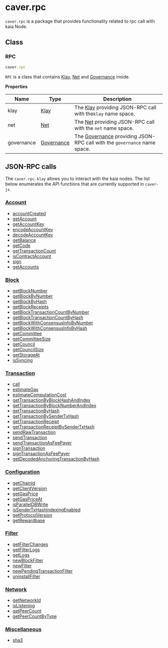 # caver.rpc

`caver.rpc` is a package that provides functionality related to rpc call with kaia Node.

## Class <a id="class"></a>

### RPC <a id="rpc"></a>

```javascript
caver.rpc
```

`RPC` is a class that contains [Klay], [Net] and [Governance] inside.

**Properties**

| Name | Type | Description |
| --- | --- | --- |
| klay | [Klay] | The [Klay] providing JSON-RPC call with  the`klay` name space. |
| net | [Net] | The [Net] providing JSON-RPC call with the `net` name space. |
| governance | [Governance] | The [Governance] providing JSON-RPC call with the `governance` name space. |

## JSON-RPC calls <a id="json-rpc-calls"></a>

The `caver.rpc.klay` allows you to interact with the kaia nodes. The list below enumerates the API functions that are currently supported in `caver-js`.

### [Account](./klay.md#caver-rpc-klay-accountcreated) <a id="account"></a>
- [accountCreated](./klay.md#caver-rpc-klay-accountcreated)
- [getAccount](./klay.md#caver-rpc-klay-getaccount)
- [getAccountKey](./klay.md#caver-rpc-klay-getaccountkey)
- [encodeAccountKey](./klay.md#caver-rpc-klay-encodeaccountkey)
- [decodeAccountKey](./klay.md#caver-rpc-klay-decodeaccountkey)
- [getBalance](./klay.md#caver-rpc-klay-getbalance)
- [getCode](./klay.md#caver-rpc-klay-getcode)
- [getTransactionCount](./klay.md#caver-rpc-klay-gettransactioncount)
- [isContractAccount](./klay.md#caver-rpc-klay-iscontractaccount)
- [sign](./klay.md#caver-rpc-klay-sign)
- [getAccounts](./klay.md#caver-rpc-klay-getaccounts)

### [Block](./klay.md#caver-rpc-klay-getblocknumber) <a id="block"></a>
- [getBlockNumber](./klay.md#caver-rpc-klay-getblocknumber)
- [getBlockByNumber](./klay.md#caver-rpc-klay-getblockbynumber)
- [getBlockByHash](./klay.md#caver-rpc-klay-getblockbyhash)
- [getBlockReceipts](./klay.md#caver-rpc-klay-getblockreceipts)
- [getBlockTransactionCountByNumber](./klay.md#caver-rpc-klay-getblocktransactioncountbynumber)
- [getBlockTransactionCountByHash](./klay.md#caver-rpc-klay-getblocktransactionCountbyhash)
- [getBlockWithConsensusInfoByNumber](./klay.md#caver-rpc-klay-getblockwithconsensusinfobynumber)
- [getBlockWithConsensusInfoByHash](./klay.md#caver-rpc-klay-getblockwithconsensusinfobyhash)
- [getCommittee](./klay.md#caver-rpc-klay-getcommittee)
- [getCommitteeSize](./klay.md#caver-rpc-klay-getcommitteesize)
- [getCouncil](./klay.md#caver-rpc-klay-getcouncil)
- [getCouncilSize](./klay.md#caver-rpc-klay-getcouncilsize)
- [getStorageAt](./klay.md#caver-rpc-klay-getstorageat)
- [isSyncing](./klay.md#caver-rpc-klay-issyncing)

### [Transaction](./klay.md#caver-rpc-klay-call) <a id="transaction"></a>
- [call](./klay.md#caver-rpc-klay-call)
- [estimateGas](./klay.md#caver-rpc-klay-estimategas)
- [estimateComputationCost](./klay.md#caver-rpc-klay-estimatecomputationcost)
- [getTransactionByBlockHashAndIndex](./klay.md#caver-rpc-klay-gettransactionbyblockhashandindex)
- [getTransactionByBlockNumberAndIndex](./klay.md#caver-rpc-klay-gettransactionbyblocknumberandindex)
- [getTransactionByHash](./klay.md#caver-rpc-klay-gettransactionbyhash)
- [getTransactionBySenderTxHash](./klay.md#caver-rpc-klay-gettransactionbysendertxhash)
- [getTransactionReceipt](./klay.md#caver-rpc-klay-gettransactionreceipt)
- [getTransactionReceiptBySenderTxHash](./klay.md#caver-rpc-klay-gettransactionreceiptbysendertxhash)
- [sendRawTransaction](./klay.md#caver-rpc-klay-sendrawtransaction)
- [sendTransaction](./klay.md#caver-rpc-klay-sendtransaction)
- [sendTransactionAsFeePayer](./klay.md#caver-rpc-klay-sendtransactionasfeepayer)
- [signTransaction](./klay.md#caver-rpc-klay-signtransaction)
- [signTransactionAsFeePayer](./klay.md#caver-rpc-klay-signtransactionasfeepayer)
- [getDecodedAnchoringTransactionByHash](./klay.md#caver-rpc-klay-getdecodedanchoringtransactionbyhash)

### [Configuration](./klay.md#caver-rpc-klay-getclientversion) <a id="configuration"></a>
- [getChainId](./klay.md#caver-rpc-klay-getchainid)
- [getClientVersion](./klay.md#caver-rpc-klay-getclientversion)
- [getGasPrice](./klay.md#caver-rpc-klay-getgasprice)
- [getGasPriceAt](./klay.md#caver-rpc-klay-getgaspriceat)
- [isParallelDBWrite](./klay.md#caver-rpc-klay-isparalleldbwrite)
- [isSenderTxHashIndexingEnabled](./klay.md#caver-rpc-klay-issendertxhashindexingenabled)
- [getProtocolVersion](./klay.md#caver-rpc-klay-getprotocolversion)
- [getRewardbase](./klay.md#caver-rpc-klay-getrewardbase)

### [Filter](./klay.md#caver-rpc-klay-getfilterchanges) <a id="filter"></a>
- [getFilterChanges](./klay.md#caver-rpc-klay-getfilterchanges)
- [getFilterLogs](./klay.md#caver-rpc-klay-getfilterlogs)
- [getLogs](./klay.md#caver-rpc-klay-getlogs)
- [newBlockFilter](./klay.md#caver-rpc-klay-newblockfilter)
- [newFilter](./klay.md#caver-rpc-klay-newfilter)
- [newPendingTransactionFilter](./klay.md#caver-rpc-klay-newpendingtransactionfilter)
- [uninstallFilter](./klay.md#caver-rpc-klay-uninstallfilter)

### [Network](./net.md) <a id="network"></a>
- [getNetworkId](./net.md#caver-rpc-net-getnetworkid)
- [isListening](./net.md#caver-rpc-net-islistening)
- [getPeerCount](./net.md#caver-rpc-net-getpeercount)
- [getPeerCountByType](./net.md#caver-rpc-net-getpeercountbytype)

### [Miscellaneous](./klay.md#caver-rpc-klay-sha3) <a id="miscellaneous"></a>
- [sha3](./klay.md#caver-rpc-klay-sha3)

[Klay]: klay.md
[Net]: net.md
[Governance]:governance.md
